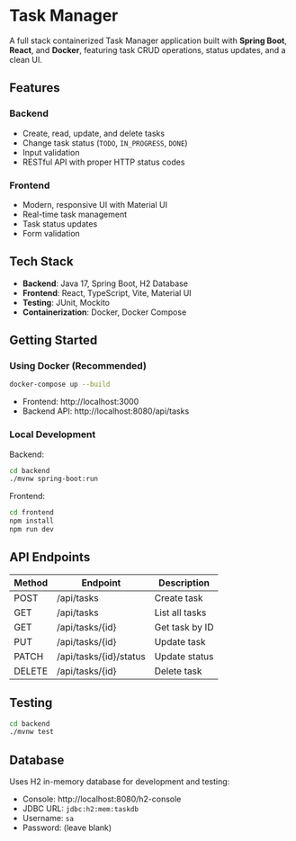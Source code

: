 #  Task Manager

A full stack containerized Task Manager application built with **Spring Boot**, **React**, and **Docker**, featuring task CRUD operations, status updates, and a clean UI.

##  Features

### Backend
- Create, read, update, and delete tasks
- Change task status (`TODO`, `IN_PROGRESS`, `DONE`)
- Input validation
- RESTful API with proper HTTP status codes

### Frontend
- Modern, responsive UI with Material UI
- Real-time task management
- Task status updates
- Form validation

##  Tech Stack
- **Backend**: Java 17, Spring Boot, H2 Database
- **Frontend**: React, TypeScript, Vite, Material UI
- **Testing**: JUnit, Mockito
- **Containerization**: Docker, Docker Compose

##  Getting Started

### Using Docker (Recommended)
```bash
docker-compose up --build
```
- Frontend: http://localhost:3000
- Backend API: http://localhost:8080/api/tasks

### Local Development
Backend:
```bash
cd backend
./mvnw spring-boot:run
```

Frontend:
```bash
cd frontend
npm install
npm run dev
```

##  API Endpoints

| Method | Endpoint | Description |
|--------|----------|-------------|
| POST   | /api/tasks | Create task |
| GET    | /api/tasks | List all tasks |
| GET    | /api/tasks/{id} | Get task by ID |
| PUT    | /api/tasks/{id} | Update task |
| PATCH  | /api/tasks/{id}/status | Update status |
| DELETE | /api/tasks/{id} | Delete task |

##  Testing

```bash
cd backend
./mvnw test
```

##  Database

Uses H2 in-memory database for development and testing:
- Console: http://localhost:8080/h2-console
- JDBC URL: `jdbc:h2:mem:taskdb`
- Username: `sa`
- Password: (leave blank)